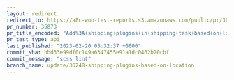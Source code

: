 ```yaml
---
layout: redirect
redirect_to: https://a8c-woo-test-reports.s3.amazonaws.com/public/pr/36873/api/index.html
pr_number: 36873
pr_title_encoded: "Add%3A+shipping+plugins+in+shipping+task+based+on+location"
pr_test_type: api
last_published: "2023-02-20 05:32:37 +0000"
commit_sha: bbd33e99df0c149a6347455e91a1dc0462b20cbf
commit_message: "scss lint"
branch_name: update/36248-shipping-plugins-based-on-location
---
```

